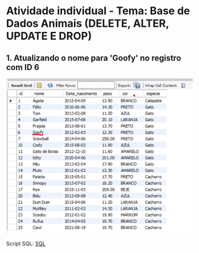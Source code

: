 # Atividade individual - Tema: Base de Dados Animais (DELETE, ALTER, UPDATE E DROP)

## 1. Atualizando o nome para 'Goofy' no registro com ID 6 

![UPDATE](Animais%20png%201.png)

Script SQL:
[SQL](Animais%20%20-%20Crud%20-%201.sql)
